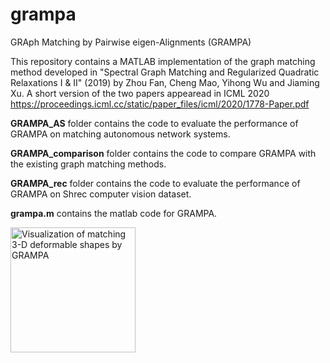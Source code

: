 # grampa
GRAph Matching by Pairwise eigen-Alignments (GRAMPA)

This repository contains a MATLAB implementation of the graph matching method developed in "Spectral Graph Matching and Regularized Quadratic Relaxations I & II" (2019) by Zhou Fan, Cheng Mao, Yihong Wu and Jiaming Xu. A short version of the two papers appearead in ICML 2020 https://proceedings.icml.cc/static/paper_files/icml/2020/1778-Paper.pdf

**GRAMPA_AS** folder contains the code to evaluate the performance of GRAMPA on matching autonomous network systems.

**GRAMPA_comparison** folder contains the code to compare GRAMPA with the existing graph matching methods. 

**GRAMPA_rec** folder contains the code to evaluate the performance of GRAMPA on Shrec computer vision dataset.

**grampa.m** contains the matlab code for GRAMPA.

<img src="https://github.com/xjmoffside/grampa/blob/master/grampakids.png" alt="Visualization of matching 3-D deformable shapes by GRAMPA" align="middle" width="200">
